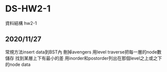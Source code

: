 # DS-HW2-1
資料結構 hw2-1

## 2020/11/27
常規方法insert data到BST內
刪掉avengers
用level traverse把每一層的node數儲存
找到某層上下有最小的差
用inorder和postorder列出在那個level之上或之下的node data
